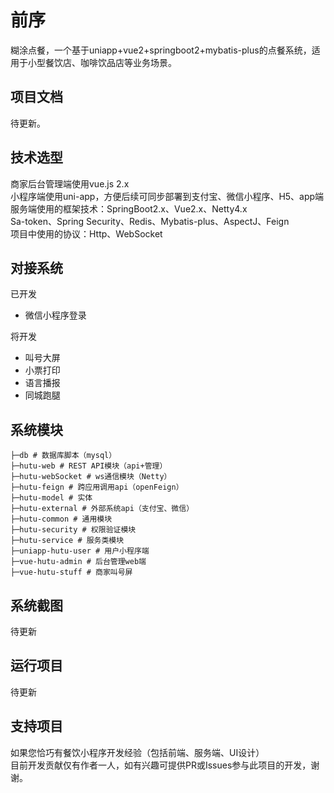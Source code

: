 # 前序
糊涂点餐，一个基于uniapp+vue2+springboot2+mybatis-plus的点餐系统，适用于小型餐饮店、咖啡饮品店等业务场景。
## 项目文档
待更新。
## 技术选型
商家后台管理端使用vue.js 2.x<br>
小程序端使用uni-app，方便后续可同步部署到支付宝、微信小程序、H5、app端<br>
服务端使用的框架技术：SpringBoot2.x、Vue2.x、Netty4.x<br>
Sa-token、Spring Security、Redis、Mybatis-plus、AspectJ、Feign<br>
项目中使用的协议：Http、WebSocket
## 对接系统
已开发
- 微信小程序登录

将开发
- 叫号大屏
- 小票打印
- 语言播报
- 同城跑腿
## 系统模块
```
├─db # 数据库脚本（mysql）
├─hutu-web # REST API模块（api+管理）
├─hutu-webSocket # ws通信模块（Netty）
├─hutu-feign # 跨应用调用api（openFeign）
├─hutu-model # 实体
├─hutu-external # 外部系统api（支付宝、微信）
├─hutu-common # 通用模块
├─hutu-security # 权限验证模块
├─hutu-service # 服务类模块
├─uniapp-hutu-user # 用户小程序端
├─vue-hutu-admin # 后台管理web端
├─vue-hutu-stuff # 商家叫号屏
```
## 系统截图
待更新

## 运行项目
待更新

## 支持项目

如果您恰巧有餐饮小程序开发经验（包括前端、服务端、UI设计）<br>
目前开发贡献仅有作者一人，如有兴趣可提供PR或Issues参与此项目的开发，谢谢。